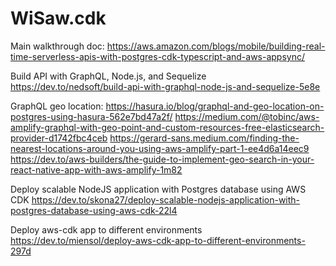 # WiSaw.cdk

Main walkthrough doc:
https://aws.amazon.com/blogs/mobile/building-real-time-serverless-apis-with-postgres-cdk-typescript-and-aws-appsync/

Build API with GraphQL, Node.js, and Sequelize
https://dev.to/nedsoft/build-api-with-graphql-node-js-and-sequelize-5e8e


GraphQL geo location:
https://hasura.io/blog/graphql-and-geo-location-on-postgres-using-hasura-562e7bd47a2f/
https://medium.com/@tobinc/aws-amplify-graphql-with-geo-point-and-custom-resources-free-elasticsearch-provider-d1742fbc4ceb
https://gerard-sans.medium.com/finding-the-nearest-locations-around-you-using-aws-amplify-part-1-ee4d6a14eec9
https://dev.to/aws-builders/the-guide-to-implement-geo-search-in-your-react-native-app-with-aws-amplify-1m82


Deploy scalable NodeJS application with Postgres database using AWS CDK
https://dev.to/skona27/deploy-scalable-nodejs-application-with-postgres-database-using-aws-cdk-22l4


Deploy aws-cdk app to different environments
https://dev.to/miensol/deploy-aws-cdk-app-to-different-environments-297d
